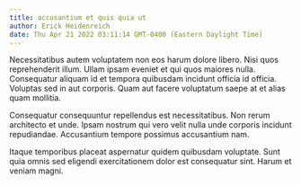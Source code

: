 ```yaml
---
title: accusantium et quis quia ut
author: Erick Heidenreich
date: Thu Apr 21 2022 03:11:14 GMT-0400 (Eastern Daylight Time)
---
```

Necessitatibus autem voluptatem non eos harum dolore libero. Nisi quos reprehenderit illum. Ullam ipsam eveniet et qui quos maiores nulla. Consequatur aliquam id et tempora quibusdam incidunt officia id officia. Voluptas sed in aut corporis. Quam aut facere voluptatum saepe at et alias quam mollitia.

 Consequatur consequuntur repellendus est necessitatibus. Non rerum architecto et unde. Ipsam nostrum qui vero velit nulla unde corporis incidunt repudiandae. Accusantium tempore possimus accusantium nam.

 Itaque temporibus placeat aspernatur quidem quibusdam voluptate. Sunt quia omnis sed eligendi exercitationem dolor est consequatur sint. Harum et veniam magni.
